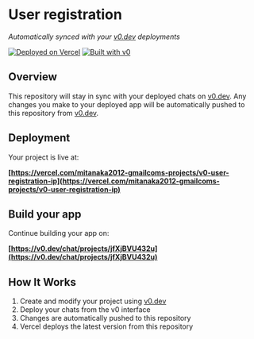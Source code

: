 # User registration

*Automatically synced with your [v0.dev](https://v0.dev) deployments*

[![Deployed on Vercel](https://img.shields.io/badge/Deployed%20on-Vercel-black?style=for-the-badge&logo=vercel)](https://vercel.com/mitanaka2012-gmailcoms-projects/v0-user-registration-ip)
[![Built with v0](https://img.shields.io/badge/Built%20with-v0.dev-black?style=for-the-badge)](https://v0.dev/chat/projects/jfXjBVU432u)

## Overview

This repository will stay in sync with your deployed chats on [v0.dev](https://v0.dev).
Any changes you make to your deployed app will be automatically pushed to this repository from [v0.dev](https://v0.dev).

## Deployment

Your project is live at:

**[https://vercel.com/mitanaka2012-gmailcoms-projects/v0-user-registration-ip](https://vercel.com/mitanaka2012-gmailcoms-projects/v0-user-registration-ip)**

## Build your app

Continue building your app on:

**[https://v0.dev/chat/projects/jfXjBVU432u](https://v0.dev/chat/projects/jfXjBVU432u)**

## How It Works

1. Create and modify your project using [v0.dev](https://v0.dev)
2. Deploy your chats from the v0 interface
3. Changes are automatically pushed to this repository
4. Vercel deploys the latest version from this repository
